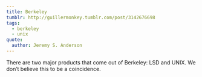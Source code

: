 ```yaml
---
title: Berkeley
tumblr: http://guillermonkey.tumblr.com/post/3142676698
tags:
  - berkeley
  - unix
quote:
  author: Jeremy S. Anderson
---
```


There are two major products that come out of Berkeley: LSD and UNIX. We don’t believe this to be a coincidence.
